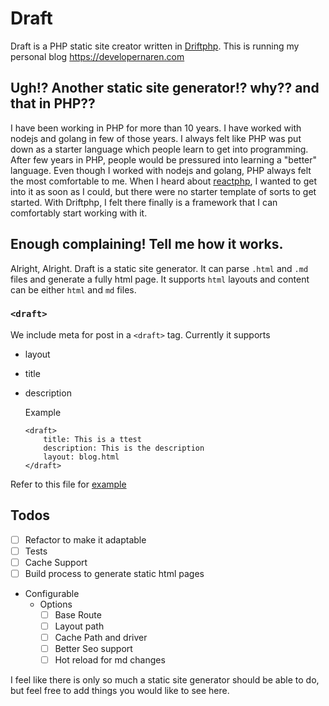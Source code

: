 # Draft

Draft is a PHP static site creator written in [Driftphp](https://driftphhp.io). This is running my personal blog https://developernaren.com

## Ugh!? Another static site generator!? why?? and that in PHP??
I have been working in PHP for more than 10 years. I have worked with nodejs and golang in few of those years. 
I always felt like PHP was put down as a starter language which people learn to get into programming. 
After few years in PHP, people would be pressured into learning a "better" language. Even though I worked with nodejs and golang, PHP always felt the most comfortable to me.
When I heard about [reactphp](https://reactphp.org/), I wanted to get into it as soon as I could, but there were no starter template of sorts to get started.
With Driftphp, I felt there finally is a framework that I can comfortably start working with it.

## Enough complaining! Tell me how it works.
Alright, Alright. Draft is a static site generator. It can parse `.html` and `.md` files and generate a fully html page. 
It supports `html` layouts and content can be either `html` and `md` files.

### `<draft>`
We include meta for post in a `<draft>` tag. Currently it supports
  
- layout
- title
- description
    
    Example
    ```
    <draft>
        title: This is a ttest
        description: This is the description
        layout: blog.html
    </draft>
    ```
Refer to this file for [example](/Drift/views/blogs/index.html) 
## Todos

- [ ] Refactor to make it adaptable
- [ ] Tests
- [ ] Cache Support
- [ ] Build process to generate static html pages
- Configurable
    - Options
        - [ ] Base Route
        - [ ] Layout path
        - [ ] Cache Path and driver
        - [ ] Better Seo support
        - [ ] Hot reload for md changes
        
I feel like there is only so much a static site generator should be able to do, but feel free to add things you would like to see here.
        
 





